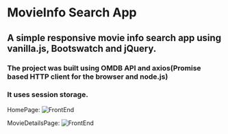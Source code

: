 # MovieInfo Search App
## A simple responsive movie info search app using vanilla.js, Bootswatch and jQuery.
### The project was built using OMDB API and axios(Promise based HTTP client for the browser and node.js)
### It uses session storage.

HomePage: 
![FrontEnd](images/movieHomePage.png "MovieInfoApp")

MovieDetailsPage: 
![FrontEnd](images/movieDetailPage.png "MovieInfoApp")

